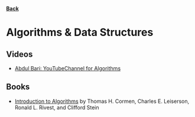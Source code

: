 **[Back](/README.md/)**

# Algorithms & Data Structures

## Videos

- [Abdul Bari: YouTubeChannel for Algorithms](https://www.youtube.com/channel/UCZCFT11CWBi3MHNlGf019nw)

## Books

- [Introduction to Algorithms](https://en.wikipedia.org/wiki/Introduction_to_Algorithms) by Thomas H. Cormen, Charles E. Leiserson, Ronald L. Rivest, and Clifford Stein

